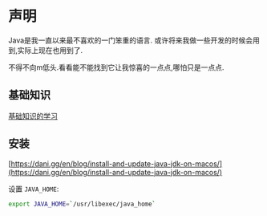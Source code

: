 # 声明
Java是我一直以来最不喜欢的一门笨重的语言. 或许将来我做一些开发的时候会用到,实际上现在也用到了.

不得不向m低头.看看能不能找到它让我惊喜的一点点,哪怕只是一点点.

## 基础知识

[基础知识的学习](basic.md)

## 安装

[https://dani.gg/en/blog/install-and-update-java-jdk-on-macos/](https://dani.gg/en/blog/install-and-update-java-jdk-on-macos/)

设置 `JAVA_HOME`:

```bash
export JAVA_HOME=`/usr/libexec/java_home`
```
